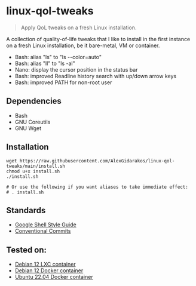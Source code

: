 # linux-qol-tweaks
> Apply QoL tweaks on a fresh Linux installation.

A collection of quality-of-life tweaks that I like to install in the first instance on a fresh Linux installation, be it bare-metal, VM or container.

* Bash: alias "ls" to "ls --color=auto"
* Bash: alias "ll" to "ls -al"
* Nano: display the cursor position in the status bar
* Bash: improved Readline history search with up/down arrow keys
* Bash: improved PATH for non-root user

## Dependencies
* Bash
* GNU Coreutils
* GNU Wget

## Installation
```
wget https://raw.githubusercontent.com/AlexGidarakos/linux-qol-tweaks/main/install.sh
chmod u+x install.sh
./install.sh

# Or use the following if you want aliases to take immediate effect:
# . install.sh
```

## Standards
* [Google Shell Style Guide](https://google.github.io/styleguide/shellguide.html)
* [Conventional Commits](https://www.conventionalcommits.org)

## Tested on:
* [Debian 12 LXC container](https://images.linuxcontainers.org/images/debian/bookworm/amd64/default/)
* [Debian 12 Docker container](https://gallery.ecr.aws/docker/library/debian)
* [Ubuntu 22.04 Docker container](https://gallery.ecr.aws/docker/library/ubuntu)
